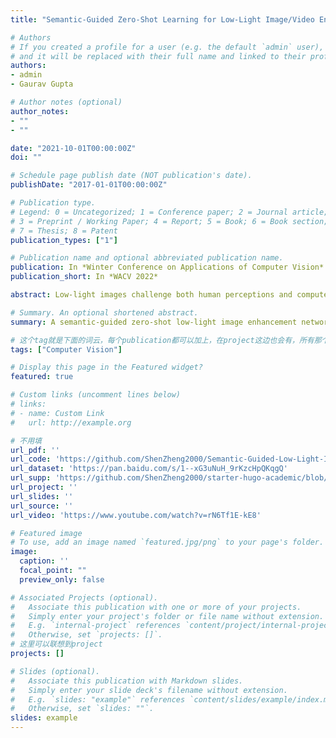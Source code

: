 ```yaml
---
title: "Semantic-Guided Zero-Shot Learning for Low-Light Image/Video Enhancement"

# Authors
# If you created a profile for a user (e.g. the default `admin` user), write the username (folder name) here 
# and it will be replaced with their full name and linked to their profile.
authors:
- admin
- Gaurav Gupta

# Author notes (optional)
author_notes:
- ""
- ""

date: "2021-10-01T00:00:00Z"
doi: ""

# Schedule page publish date (NOT publication's date).
publishDate: "2017-01-01T00:00:00Z"

# Publication type.
# Legend: 0 = Uncategorized; 1 = Conference paper; 2 = Journal article;
# 3 = Preprint / Working Paper; 4 = Report; 5 = Book; 6 = Book section;
# 7 = Thesis; 8 = Patent
publication_types: ["1"]

# Publication name and optional abbreviated publication name.
publication: In *Winter Conference on Applications of Computer Vision*
publication_short: In *WACV 2022*

abstract: Low-light images challenge both human perceptions and computer vision algorithms. It is crucial to make algorithms robust to enlighten low-light images for computational photography and computer vision applications such as real-time detection and segmentation. This paper proposes a semantic-guided zero-shot low-light enhancement network which is trained in the absence of paired images, unpaired datasets, and segmentation annotation. Firstly, we design an enhancement factor extraction network using depthwise separable convolution for an efficient estimate of the pixel-wise light deficiency of a low-light image. Secondly, we propose a recurrent image enhancement network to progressively enhance the low-light image with affordable model size. Finally, we introduce an unsupervised semantic segmentation network for preserving the semantic information during intensive enhancement. Extensive experiments on benchmark datasets and a low-light video demonstrate that our model outperforms the previous state-of-the-art qualitatively and quantitatively. We further discuss the benefits of the proposed method for low-light detection and segmentation.

# Summary. An optional shortened abstract.
summary: A semantic-guided zero-shot low-light image enhancement network. 

# 这个tag就是下面的词云，每个publication都可以加上，在project这边也会有，所有那个词云能联想到所有项目
tags: ["Computer Vision"]

# Display this page in the Featured widget?
featured: true

# Custom links (uncomment lines below)
# links:
# - name: Custom Link
#   url: http://example.org

# 不用填
url_pdf: ''
url_code: 'https://github.com/ShenZheng2000/Semantic-Guided-Low-Light-Image-Enhancement'
url_dataset: 'https://pan.baidu.com/s/1--xG3uNuH_9rKzcHpQKqgQ'
url_supp: 'https://github.com/ShenZheng2000/starter-hugo-academic/blob/master/content/publication/SGZ/SGZ_supp.pdf'
url_project: ''
url_slides: ''
url_source: ''
url_video: 'https://www.youtube.com/watch?v=rN6Tf1E-kE8'

# Featured image
# To use, add an image named `featured.jpg/png` to your page's folder. 
image:
  caption: ''
  focal_point: ""
  preview_only: false

# Associated Projects (optional).
#   Associate this publication with one or more of your projects.
#   Simply enter your project's folder or file name without extension.
#   E.g. `internal-project` references `content/project/internal-project/index.md`.
#   Otherwise, set `projects: []`.
# 这里可以联想到project
projects: []

# Slides (optional).
#   Associate this publication with Markdown slides.
#   Simply enter your slide deck's filename without extension.
#   E.g. `slides: "example"` references `content/slides/example/index.md`.
#   Otherwise, set `slides: ""`.
slides: example
---
```



